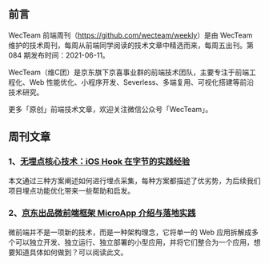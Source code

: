 ## 前言

WecTeam 前端周刊（<https://github.com/wecteam/weekly>）是由 WecTeam 维护的技术周刊，每周从前端同学阅读的技术文章中精选而来，每周五出刊。第 084 期发布时间：2021-06-11。

WecTeam（维C团）是京东旗下京喜事业群的前端技术团队，主要专注于前端工程化、Web 性能优化、小程序开发、Severless、多端复用、可视化搭建等前沿技术研究。

更多「原创」前端技术文章，欢迎关注微信公众号「WecTeam」。

## 周刊文章

### 1、[无埋点核心技术：iOS Hook 在字节的实践经验](https://mp.weixin.qq.com/s/8nq6q1p5-RJPiDTEJquyNQ)

本文通过三种方案阐述如何进行埋点采集，每种方案都描述了优劣势，为后续我们项目埋点功能优化带来一些帮助和启发。

### 2、[京东出品微前端框架 MicroApp 介绍与落地实践](https://mp.weixin.qq.com/s/6A6TqQpWgN1_KoxUMx3FFw)

微前端并不是一项新的技术，而是一种架构理念，它将单一的 Web 应用拆解成多个可以独立开发、独立运行、独立部署的小型应用，并将它们整合为一个应用，想要知道具体如何做到？可以阅读此文。
